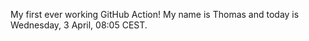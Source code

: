 My first ever working GitHub Action!
My name is Thomas and today is Wednesday, 3 April, 08:05 CEST. 
